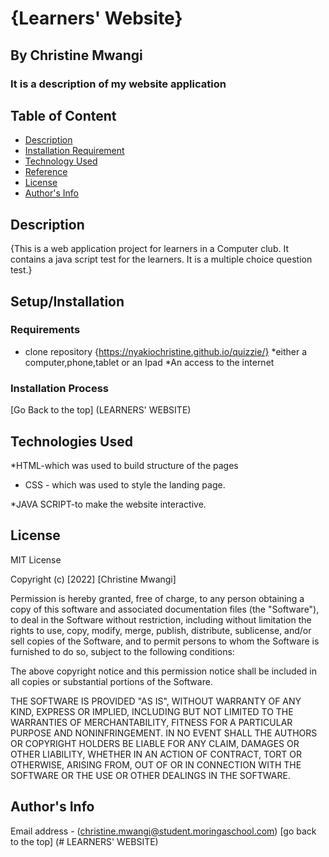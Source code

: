 # {Learners' Website}

## By Christine Mwangi

### It is a description of my website application

## Table of Content

+ [Description](#description)
+ [Installation Requirement](#Installation)
+ [Technology Used](#technology-used)
+ [Reference](#reference)
+ [License](#licence)
+ [Author's Info](#author-info)

## Description

{This is a web application project for learners in a Computer club. It contains a java script test for the learners. It is a multiple choice question test.}

## Setup/Installation

### Requirements

+ clone repository
{https://nyakiochristine.github.io/quizzie/}
*either a computer,phone,tablet or an Ipad
*An access to the internet

### Installation Process

[Go Back to the top]
(LEARNERS' WEBSITE)

## Technologies Used

*HTML-which was used to build structure of the pages

+ CSS - which was used to style the landing page.

*JAVA SCRIPT-to make the website interactive.

## License

MIT License

Copyright (c) [2022] [Christine Mwangi]

Permission is hereby granted, free of charge, to any person obtaining a copy
of this software and associated documentation files (the "Software"), to deal
in the Software without restriction, including without limitation the rights
to use, copy, modify, merge, publish, distribute, sublicense, and/or sell
copies of the Software, and to permit persons to whom the Software is
furnished to do so, subject to the following conditions:

The above copyright notice and this permission notice shall be included in all
copies or substantial portions of the Software.

THE SOFTWARE IS PROVIDED "AS IS", WITHOUT WARRANTY OF ANY KIND, EXPRESS OR
IMPLIED, INCLUDING BUT NOT LIMITED TO THE WARRANTIES OF MERCHANTABILITY,
FITNESS FOR A PARTICULAR PURPOSE AND NONINFRINGEMENT. IN NO EVENT SHALL THE
AUTHORS OR COPYRIGHT HOLDERS BE LIABLE FOR ANY CLAIM, DAMAGES OR OTHER
LIABILITY, WHETHER IN AN ACTION OF CONTRACT, TORT OR OTHERWISE, ARISING FROM,
OUT OF OR IN CONNECTION WITH THE SOFTWARE OR THE USE OR OTHER DEALINGS IN THE
SOFTWARE.

## Author's Info

Email address - (christine.mwangi@student.moringaschool.com)
[go back to the top]
(# LEARNERS' WEBSITE)